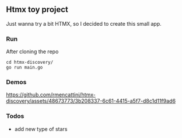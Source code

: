 ## Htmx toy project

Just wanna try a bit HTMX, so I decided to create this small app.

### Run

After cloning the repo

```
cd htmx-discovery/
go run main.go
```

### Demos

https://github.com/rmencattini/htmx-discovery/assets/48673773/3b208337-6c61-4415-a5f7-d8c1d11f9ad6




### Todos

* add new type of stars
